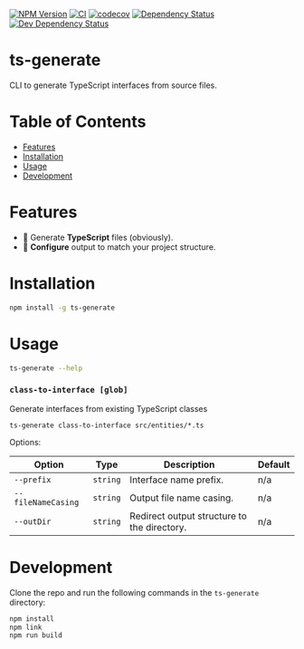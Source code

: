 [![NPM Version](https://badge.fury.io/js/ts-generate.svg)](https://badge.fury.io/js/ts-generate)
[![CI](https://github.com/justinlettau/ts-generate/workflows/CI/badge.svg)](https://github.com/justinlettau/ts-generate/actions)
[![codecov](https://codecov.io/gh/justinlettau/ts-generate/branch/master/graph/badge.svg)](https://codecov.io/gh/justinlettau/ts-generate)
[![Dependency Status](https://david-dm.org/justinlettau/ts-generate.svg)](https://david-dm.org/justinlettau/ts-generate)
[![Dev Dependency Status](https://david-dm.org/justinlettau/ts-generate/dev-status.svg)](https://david-dm.org/justinlettau/ts-generate?type=dev)

# ts-generate

CLI to generate TypeScript interfaces from source files.

# Table of Contents

- [Features](#features)
- [Installation](#installation)
- [Usage](#usage)
- [Development](#development)

# Features

- 💪 Generate **TypeScript** files (obviously).
- 🚀 **Configure** output to match your project structure.

# Installation

```bash
npm install -g ts-generate
```

# Usage

```bash
ts-generate --help
```

### `class-to-interface [glob]`

Generate interfaces from existing TypeScript classes

```
ts-generate class-to-interface src/entities/*.ts
```

Options:

| Option             | Type     | Description                                 | Default |
| ------------------ | -------- | ------------------------------------------- | ------- |
| `--prefix`         | `string` | Interface name prefix.                      | n/a     |
| `--fileNameCasing` | `string` | Output file name casing.                    | n/a     |
| `--outDir`         | `string` | Redirect output structure to the directory. | n/a     |

# Development

Clone the repo and run the following commands in the `ts-generate` directory:

```bash
npm install
npm link
npm run build
```
